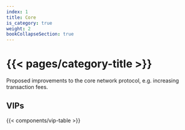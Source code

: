 ```yaml
---
index: 1
title: Core
is_category: true
weight: 2
bookCollapseSection: true
---
```


# {{< pages/category-title >}}

Proposed improvements to the core network protocol, e.g. increasing transaction fees.

## VIPs

{{< components/vip-table >}}
